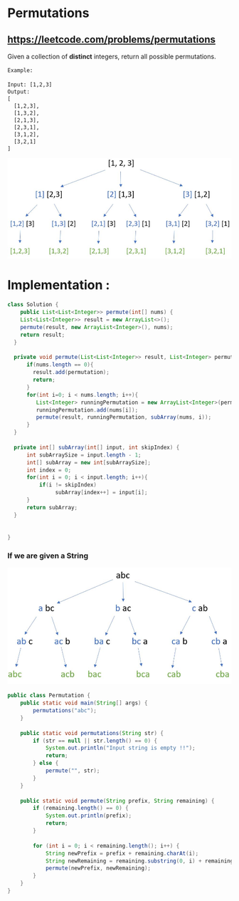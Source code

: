 # Permutations
## https://leetcode.com/problems/permutations

Given a collection of **distinct** integers, return all possible permutations.
```
Example:

Input: [1,2,3]
Output:
[
  [1,2,3],
  [1,3,2],
  [2,1,3],
  [2,3,1],
  [3,1,2],
  [3,2,1]
]
```
![Array Permutations](array-permutations.JPG?raw=true "Array Permutations")

# Implementation :

```java
class Solution {
    public List<List<Integer>> permute(int[] nums) {
    List<List<Integer>> result = new ArrayList<>();
    permute(result, new ArrayList<Integer>(), nums);
    return result;
  }

  private void permute(List<List<Integer>> result, List<Integer> permutation, int[] nums) {
      if(nums.length == 0){
        result.add(permutation);
        return;
      }
      for(int i=0; i < nums.length; i++){
    	 List<Integer> runningPermutation = new ArrayList<Integer>(permutation);
    	 runningPermutation.add(nums[i]);
         permute(result, runningPermutation, subArray(nums, i));
      }
  }
    
  private int[] subArray(int[] input, int skipIndex) {
      int subArraySize = input.length - 1;
      int[] subArray = new int[subArraySize];
      int index = 0;
      for(int i = 0; i < input.length; i++){
          if(i != skipIndex)
               subArray[index++] = input[i];
      }
      return subArray;
  }  

    
}
```

### If we are given a String 
![String Permutations](string-permutations.JPG?raw=true "String Permutations")
```java
public class Permutation {
	public static void main(String[] args) {
		permutations("abc");
	}

	public static void permutations(String str) {
		if (str == null || str.length() == 0) {
			System.out.println("Input string is empty !!");
			return;
		} else {
			permute("", str);
		}
	}

	public static void permute(String prefix, String remaining) {
		if (remaining.length() == 0) {
			System.out.println(prefix);
			return;
		}

		for (int i = 0; i < remaining.length(); i++) {
			String newPrefix = prefix + remaining.charAt(i);
			String newRemaining = remaining.substring(0, i) + remaining.substring(i + 1);
			permute(newPrefix, newRemaining);
		}
	}
}
```
